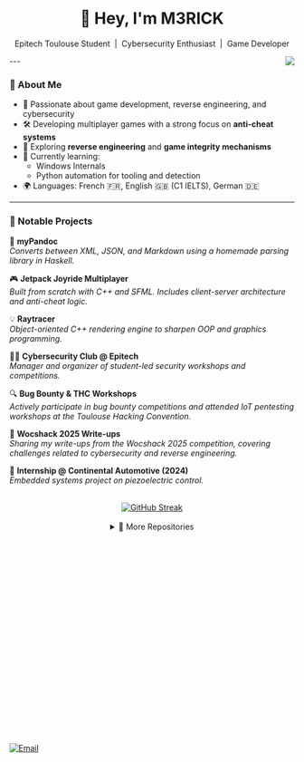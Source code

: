 <h1 align="center">👋 Hey, I'm M3RICK </h1>
<p align="center">
Epitech Toulouse Student &nbsp;|&nbsp;  Cybersecurity Enthusiast &nbsp;|&nbsp; Game Developer  
</p>

<a href="https://github.com/M3RICK">
  <img align="right" width ="%" src="https://komarev.com/ghpvc/?username=M3RICK&style=for-the-badge&color=blue">
</a>
---

### 🚀 About Me

- 🎯 Passionate about game development, reverse engineering, and cybersecurity  
- 🛠️ Developing multiplayer games with a strong focus on **anti-cheat systems**  
- 🧠 Exploring **reverse engineering** and **game integrity mechanisms**  
- 🌱 Currently learning:
  - Windows Internals
  - Python automation for tooling and detection
- 🌍 Languages: French 🇫🇷, English 🇬🇧 (C1 IELTS), German 🇩🇪

---

### 🧠 Notable Projects

📄 **myPandoc**  
_Converts between XML, JSON, and Markdown using a homemade parsing library in Haskell._

🎮 **Jetpack Joyride Multiplayer**  
_Built from scratch with C++ and SFML. Includes client-server architecture and anti-cheat logic._

💡 **Raytracer**  
_Object-oriented C++ rendering engine to sharpen OOP and graphics programming._

🏴‍☠️ **Cybersecurity Club @ Epitech**  
_Manager and organizer of student-led security workshops and competitions._

🔍 **Bug Bounty & THC Workshops**  
_Actively participate in bug bounty competitions and attended IoT pentesting workshops at the Toulouse Hacking Convention._

📝 **Wocshack 2025 Write-ups**  
_Sharing my write-ups from the Wocshack 2025 competition, covering challenges related to cybersecurity and reverse engineering._

🔧 **Internship @ Continental Automotive (2024)**  
_Embedded systems project on piezoelectric control._

<div align="center">
<br>
<a href="https://git.io/streak-stats"><img src="https://streak-stats.demolab.com?user=M3RICK&theme=blood-dark&border_radius=5&border=EB5454&fire=EBD822" alt="GitHub Streak" /></a>
</div>
<br>

<details close align="center">
  <summary>📁 More Repositories</summary><br>
    
  [![Samuride Card](https://github-readme-stats.vercel.app/api/pin?username=M3RICK&repo=Samuride&theme=gotham)](https://github.com/M3RICK/Samuride)
</details>

<!-- Flex container for the GIFs with more space on the sides -->
<div align="center" style="display: flex; justify-content: center; gap: 10000px; margin-left: 20000px; margin-right: 2000px;">
  <img src="https://github.com/M3RICK/M3RICK/blob/main/jinx.webp" width="360" />
</div>

[![Email](https://img.shields.io/badge/-Email-red?style=flat&logo=gmail)](mailto:aymeric.lamanda@epitech.eu)
